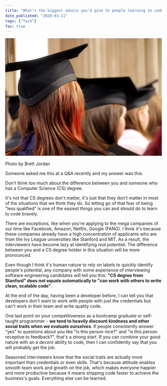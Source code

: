 ```yaml
---
title: "What's the biggest advice you'd give to people learning to code for the first time without a tech background?"
date_published: "2020-03-11"
tags: ["Tech"]
fav: true
---
```


![advice to people learning to code for the first time nick ang blog](images/advice-to-people-learning-to-code-for-the-first-time-nick-ang-blog-1024x768.jpg)

Photo by Brett Jordan

Someone asked me this at a Q&A recently and my answer was this:

Don't think too much about the difference between you and someone who has a Computer Science (CS) degree.

It's not that CS degrees don't matter, it's just that they don't matter in most of the situations that we think they do. So letting go of that fear of being "less qualified" is one of the easiest things you can and should do to learn to code bravely.

There are exceptions, like when you're applying to the mega companies of our time like Facebook, Amazon, Netflix, Google (FANG). I think it's because these companies already have a high concentration of applicants who are from the Ivy League universities like Stanford and MIT. As a result, the interviewers have become lazy at identifying _real potential_. The difference between you and a CS degree holder in this situation will be more pronounced.

Even though I think it's human nature to rely on labels to quickly identify people's potential, any company with some experience of interviewing software engineering candidates will tell you this: **"CS degree from Stanford" does not equate automatically to "can work with others to write clean, scalable code"**.

At the end of the day, having been a developer before, I can tell you that developers don't want to work with people with just the credentials but can't work in their team and write quality code.

One last point on your competitiveness as a bootcamp graduate or self-taught programmer - **we tend to heavily discount kindness and other social traits when we evaluate ourselves**. If people consistently answer "yes" to questions about you like "is this person nice?" and "is this person receptive to feedback?", that's a strong start. If you can combine your good nature with an a _decent_ ability to code, then I can confidently say that you will probably get the job.

Seasoned interviewers know that the social traits are actually more important than credentials or even skills. That's because attitude enables smooth team work and growth on the job, which makes everyone happier and more productive because it means shipping code faster to achieve the business's goals. Everything else can be learned.
